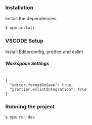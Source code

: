 ### Installation

Install the dependencies.

```sh
$ npm install
```

### VSCODE Setup

Install Editorconfig, prettier and eslint

##### Workspace Settings

#

```
{
  "editor.formatOnSave": true,
  "prettier.eslintIntegration": true
}
```

### Running the project

```
$ npm run dev
```
